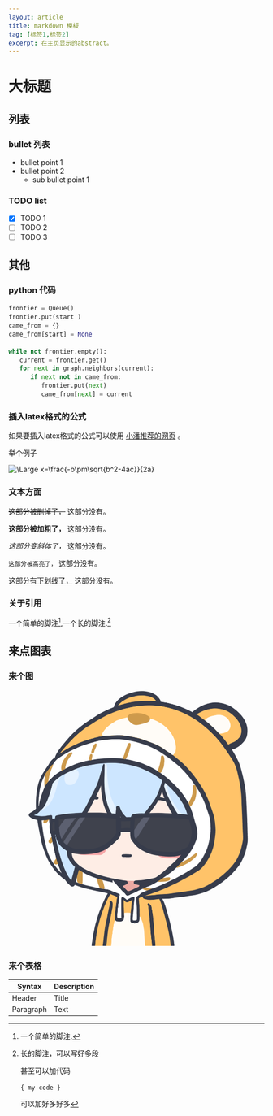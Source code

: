 ```yaml
---
layout: article
title: markdown 模板
tag: [标签1,标签2]
excerpt: 在主页显示的abstract。
---
```


# 大标题
## 列表
### bullet 列表
- bullet point 1
- bullet point 2
  - sub bullet point 1

### TODO list
- [x] TODO 1
- [ ] TODO 2
- [ ] TODO 3

## 其他
### python 代码
```python
frontier = Queue()
frontier.put(start )
came_from = {}
came_from[start] = None

while not frontier.empty():
   current = frontier.get()
   for next in graph.neighbors(current):
      if next not in came_from:
         frontier.put(next)
         came_from[next] = current

```

### 插入latex格式的公式
如果要插入latex格式的公式可以使用 [小潘推荐的网页](https://www.codecogs.com/latex/eqneditor.php) 。

举个例子

![\Large x=\frac{-b\pm\sqrt{b^2-4ac}}{2a}](https://latex.codecogs.com/svg.latex?\Large&space;x=\frac{-b\pm\sqrt{b^2-4ac}}{2a})

### 文本方面

~~这部分被删掉了，~~ 这部分没有。

**这部分被加粗了，** 这部分没有。

*这部分变斜体了，* 这部分没有。

`这部分被高亮了，` 这部分没有。

<u>这部分有下划线了，</u> 这部分没有。

### 关于引用

一个简单的脚注[^1],一个长的脚注.[^bignote]

[^1]: 一个简单的脚注.

[^bignote]: 长的脚注，可以写好多段

    甚至可以加代码

    `{ my code }`

    可以加好多好多

## 来点图表
### 来个图
<div style="text-align: center"><img src="https://github.com/ZitWNG/zitwng.github.io/blob/main/pics/avatar.png"/></div>

### 来个表格

| Syntax      | Description |
| ----------- | ----------- |
| Header      | Title       |
| Paragraph   | Text        |

